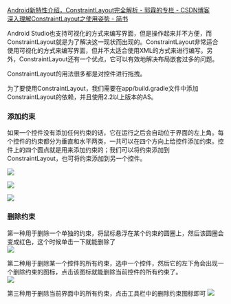 
[Android新特性介绍，ConstraintLayout完全解析 - 郭霖的专栏 - CSDN博客](http://blog.csdn.net/guolin_blog/article/details/53122387 "Android新特性介绍，ConstraintLayout完全解析 - 郭霖的专栏 - CSDN博客")    
[深入理解ConstraintLayout之使用姿势 - 简书](http://www.jianshu.com/p/b406ddc8b913 "深入理解ConstraintLayout之使用姿势 - 简书")      


Android Studio也支持可视化的方式来编写界面，但是操作起来并不方便，而ConstraintLayout就是为了解决这一现状而出现的。ConstraintLayout非常适合使用可视化的方式来编写界面，但并不太适合使用XML的方式来进行编写。另外，ConstraintLayout还有一个优点，它可以有效地解决布局嵌套过多的问题。

ConstraintLayout的用法很多都是对控件进行拖拽。

为了要使用ConstraintLayout，我们需要在app/build.gradle文件中添加ConstraintLayout的依赖，并且使用2.2以上版本的AS。

### 添加约束

如果一个控件没有添加任何约束的话，它在运行之后会自动位于界面的左上角。每个控件的约束都分为垂直和水平两类，一共可以在四个方向上给控件添加约束。控件上的四个圆点就是用来添加约束的；我们可以将约束添加到ConstraintLayout，也可将约束添加到另一个控件。

![](http://img.blog.csdn.net/20170131145556811)

![](http://img.blog.csdn.net/20170131150244736)

![](http://img.blog.csdn.net/20170131151357987)


### 删除约束

第一种用于删除一个单独的约束，将鼠标悬浮在某个约束的圆圈上，然后该圆圈会变成红色，这个时候单击一下就能删除了    
![](http://img.blog.csdn.net/20170131152026400)


第二种用于删除某一个控件的所有约束，选中一个控件，然后它的左下角会出现一个删除约束的图标，点击该图标就能删除当前控件的所有约束了。     
![](http://img.blog.csdn.net/20170131152353011)

第三种用于删除当前界面中的所有约束，点击工具栏中的删除约束图标即可
![](http://img.blog.csdn.net/20170131152641075)

![]()

![]()

![]()

![]()

![]()


